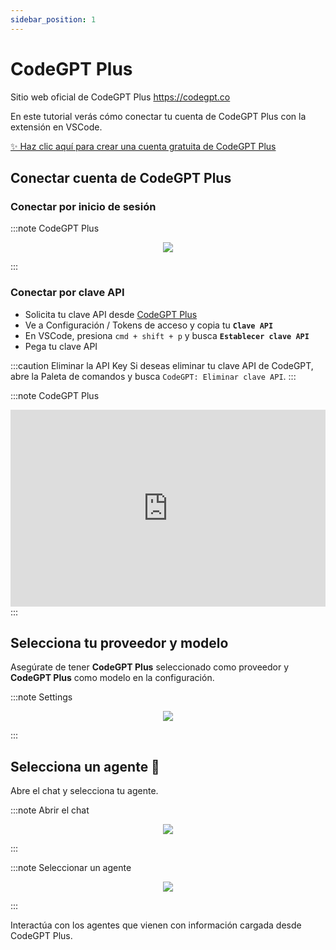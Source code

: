 ```yaml
---
sidebar_position: 1
---
```


# CodeGPT Plus
Sitio web oficial de CodeGPT Plus https://codegpt.co

En este tutorial verás cómo conectar tu cuenta de CodeGPT Plus con la extensión en VSCode.

[✨ Haz clic aquí para crear una cuenta gratuita de CodeGPT Plus](https://account.codegpt.co/auth/register)

## Conectar cuenta de CodeGPT Plus

### Conectar por inicio de sesión

:::note CodeGPT Plus 
<p align="center">
    <img src="https://github.com/davila7/code-gpt-docs/assets/6216945/a52e225b-ee54-442d-9fed-1df917d6be6f" />
</p>
:::

### Conectar por clave API
- Solicita tu clave API desde [CodeGPT Plus](https://account.codegpt.co/auth/register)
- Ve a Configuración / Tokens de acceso y copia tu **`Clave API`**
- En VSCode, presiona ```cmd + shift + p``` y busca **`Establecer clave API`**
- Pega tu clave API

:::caution Eliminar la API Key
Si deseas eliminar tu clave API de CodeGPT, abre la Paleta de comandos y busca `CodeGPT: Eliminar clave API`.
:::

:::note CodeGPT Plus
<iframe width="100%" height="315" src="https://www.youtube.com/embed/UX9LncRh0h8?si=WhWQFld30fGUoYOF" title="YouTube video player" frameborder="0" allow="accelerometer; autoplay; clipboard-write; encrypted-media; gyroscope; picture-in-picture; web-share" allowfullscreen></iframe>
:::

## Selecciona tu proveedor y modelo

Asegúrate de tener **CodeGPT Plus** seleccionado como proveedor y **CodeGPT Plus** como modelo en la configuración.

:::note Settings
<p align="center">
    <img src="https://github-production-user-asset-6210df.s3.amazonaws.com/6216945/274446065-993eca0d-30e3-4642-8e08-c5e51381f0e6.png" />
</p>
:::

## Selecciona un agente 🤖

Abre el chat y selecciona tu agente.

:::note Abrir el chat 
<p align="center">
    <img src="https://github.com/davila7/code-gpt-docs/assets/6216945/0c64590b-503d-4cfe-9b68-0dad0f52cfa8" />
</p>
:::

:::note Seleccionar un agente 
<p align="center">
    <img src="https://github-production-user-asset-6210df.s3.amazonaws.com/6216945/274446169-16c2182e-ce76-41c5-8ca4-59e1069dee60.png" />
</p>
:::

Interactúa con los agentes que vienen con información cargada desde CodeGPT Plus.
